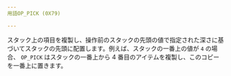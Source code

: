```yaml
---
用語OP_PICK (0X79)

---
```

スタック上の項目を複製し、操作前のスタックの先頭の値で指定された深さに基づいてスタックの先頭に配置します。例えば、スタックの一番上の値が `4` の場合、 `OP_PICK` はスタックの一番上から 4 番目のアイテムを複製し、このコピーを一番上に置きます。